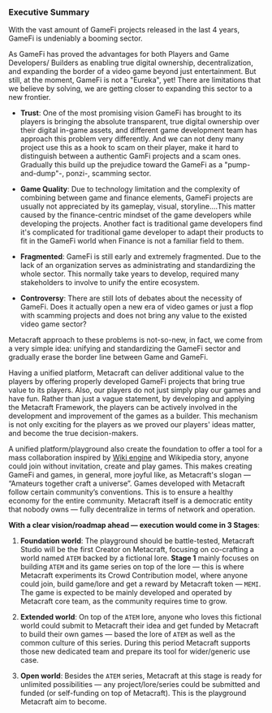### Executive Summary 

With the vast amount of GameFi projects released in the last 4 years, GameFi is undeniably a booming sector.

As GameFi has proved the advantages for both Players and Game Developers/ Builders as enabling true digital ownership, decentralization, and expanding the border of a video game beyond just entertainment. But still, at the moment, GameFi is not a "Eureka", yet! There are limitations that we believe by solving, we are getting closer to expanding this sector to a new frontier.

- **Trust**: One of the most promising vision GameFi has brought to its players is bringing the absolute transparent, true digital ownership over their digital in-game assets, and different game development team has approach this problem very differently. And we can not deny many project use this as a hook to scam on their player, make it hard to distinguish between a authentic GamFi projects and a scam ones. Gradually this build up the prejudice toward the GameFi as a "pump-and-dump"-, ponzi-, scamming sector.

- **Game Quality**: Due to technology limitation and the complexity of combining between game and finance elements, GameFi projects are usually not appreciated by its gameplay, visual, storyline....This matter caused by the finance-centric mindset of the game developers while developing the projects. Another fact is traditional game developers find it's complicated for traditional game developer to adapt their products to fit in the GameFi world when Finance is not a familiar field to them.
  
- **Fragmented**: GameFi is still early and extremely fragmented. Due to the lack of an organization serves as administrating and standardizing the whole sector. This normally take years to develop, required many stakeholders to involve to unify the entire ecosystem.

- **Controversy**: There are still lots of debates about the necessity of GameFi. Does it actually open a new era of video games or just a flop with scamming projects and does not bring any value to the existed video game sector?

Metacraft approach to these problems is not-so-new, in fact, we come from a very simple idea: unifying and standardizing the GameFi sector and gradually erase the border line between Game and GameFi. 

Having a unified platform, Metacraft can deliver additional value to the players by offering properly developed GameFi projects that bring true value to its players. Also, our players do not just simply play our games and have fun. Rather than just a vague statement, by developing and applying the Metacraft Framework, the players can be actively involved in the development and improvement of the games as a builder. This mechanism is not only exciting for the players as we proved our players' ideas matter, and become the true decision-makers.

A unified platform/playground also create the foundation to offer a tool for a mass collaboration inspired by [Wiki engine](https://en.wikipedia.org/wiki/Wiki_software) and Wikipedia story, anyone could join without invitation, create and play games. This makes creating GameFi and games, in general, more joyful like, as Metacraft's slogan — “Amateurs together craft a universe”. Games developed with Metacraft follow certain community’s conventions. This is to ensure a healthy economy for the entire community. Metacraft itself is a democratic entity that nobody owns — fully decentralize in terms of network and operation.

**With a clear vision/roadmap ahead — execution would come in 3 Stages**:
1. **Foundation world**: The playground should be battle-tested, Metacraft Studio will be the first Creator on Metacraft, focusing on co-crafting a world named `ATEM` backed by a fictional lore. **Stage 1** mainly focuses on building `ATEM` and its game series on top of the lore — this is where Metacraft experiments its Crowd Contribution model, where anyone could join, build game/lore and get a reward by Metacraft token — `MEMI`. The game is expected to be mainly developed and operated by Metacraft core team, as the community requires time to grow.

2. **Extended world**: On top of the `ATEM` lore, anyone who loves this fictional world could submit to Metacraft their idea and get funded by Metacraft to build their own games — based the lore of `ATEM` as well as the common culture of this series. During this period Metacraft supports those new dedicated team and prepare its tool for wider/generic use case.

3. **Open world**: Besides the `ATEM` series, Metacraft at this stage is ready for unlimited possibilities — any project/lore/series could be submitted and funded (or self-funding on top of Metacraft). This is the playground Metacraft aim to become.
